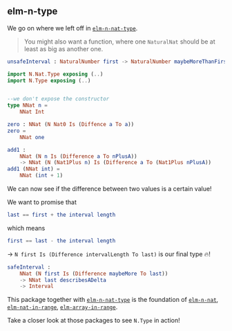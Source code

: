## elm-n-type

We go on where we left off in [`elm-n-nat-type`][elm-n-nat-type].

> You might also want a function, where one `NaturalNat` should be at least as big as another one.

```elm
unsafeInterval : NaturalNumber first -> NaturalNumber maybeMoreThanFirst -> Interval
```

```elm
import N.Nat.Type exposing (..)
import N.Type exposing (..)


--we don't expose the constructor
type NNat n =
    NNat Int

zero : NNat (N Nat0 Is (Diffence a To a))
zero =
    NNat one

add1 :
    NNat (N n Is (Difference a To nPlusA))
    -> NNat (N (Nat1Plus n) Is (Difference a To (Nat1Plus nPlusA))
add1 (NNat int) =
    NNat (int + 1)
```

We can now see if the difference between two values is a certain value!

We want to promise that

```elm
last == first + the interval length
```

which means

```elm
first == last - the interval length
```

→ `N first Is (Difference intervalLength To last)` is our final type 🔥!

```elm
safeInterval :
    NNat (N first Is (Difference maybeMore To last))
    -> NNat last describesADelta
    -> Interval
```


This package together with [`elm-n-nat-type`][elm-n-nat-type] is the foundation of [`elm-n-nat`][elm-n-nat], [`elm-nat-in-range`][elm-nat-in-range], [`elm-array-in-range`][elm-array-in-range].

Take a closer look at those packages to see `N.Type` in action!

[elm-n-nat-type]: https://package.elm-lang.org/packages/indique/elm-n-nat-type/latest/
[elm-n-nat]: https://package.elm-lang.org/packages/indique/elm-n-nat/latest/
[elm-nat-in-range]: https://package.elm-lang.org/packages/indique/elm-nat-in-range/latest/
[elm-array-in-range]: https://package.elm-lang.org/packages/indique/elm-array-in-range/latest/
